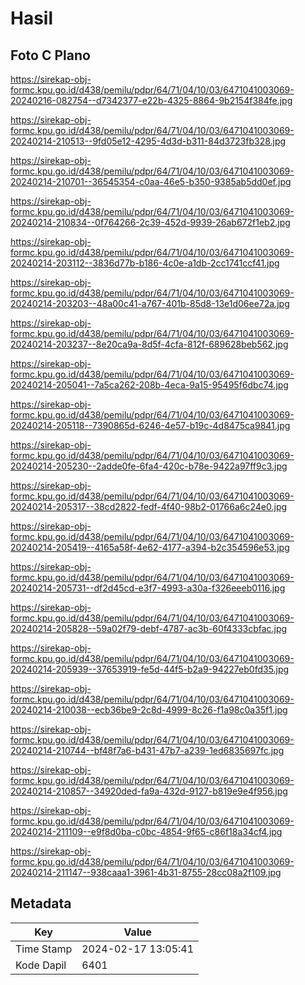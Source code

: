 # Hasil

## Foto C Plano

https://sirekap-obj-formc.kpu.go.id/d438/pemilu/pdpr/64/71/04/10/03/6471041003069-20240216-082754--d7342377-e22b-4325-8864-9b2154f384fe.jpg

https://sirekap-obj-formc.kpu.go.id/d438/pemilu/pdpr/64/71/04/10/03/6471041003069-20240214-210513--9fd05e12-4295-4d3d-b311-84d3723fb328.jpg

https://sirekap-obj-formc.kpu.go.id/d438/pemilu/pdpr/64/71/04/10/03/6471041003069-20240214-210701--36545354-c0aa-46e5-b350-9385ab5dd0ef.jpg

https://sirekap-obj-formc.kpu.go.id/d438/pemilu/pdpr/64/71/04/10/03/6471041003069-20240214-210834--0f764266-2c39-452d-9939-26ab672f1eb2.jpg

https://sirekap-obj-formc.kpu.go.id/d438/pemilu/pdpr/64/71/04/10/03/6471041003069-20240214-203112--3836d77b-b186-4c0e-a1db-2cc1741ccf41.jpg

https://sirekap-obj-formc.kpu.go.id/d438/pemilu/pdpr/64/71/04/10/03/6471041003069-20240214-203203--48a00c41-a767-401b-85d8-13e1d06ee72a.jpg

https://sirekap-obj-formc.kpu.go.id/d438/pemilu/pdpr/64/71/04/10/03/6471041003069-20240214-203237--8e20ca9a-8d5f-4cfa-812f-689628beb562.jpg

https://sirekap-obj-formc.kpu.go.id/d438/pemilu/pdpr/64/71/04/10/03/6471041003069-20240214-205041--7a5ca262-208b-4eca-9a15-95495f6dbc74.jpg

https://sirekap-obj-formc.kpu.go.id/d438/pemilu/pdpr/64/71/04/10/03/6471041003069-20240214-205118--7390865d-6246-4e57-b19c-4d8475ca9841.jpg

https://sirekap-obj-formc.kpu.go.id/d438/pemilu/pdpr/64/71/04/10/03/6471041003069-20240214-205230--2adde0fe-6fa4-420c-b78e-9422a97ff9c3.jpg

https://sirekap-obj-formc.kpu.go.id/d438/pemilu/pdpr/64/71/04/10/03/6471041003069-20240214-205317--38cd2822-fedf-4f40-98b2-01766a6c24e0.jpg

https://sirekap-obj-formc.kpu.go.id/d438/pemilu/pdpr/64/71/04/10/03/6471041003069-20240214-205419--4165a58f-4e62-4177-a394-b2c354596e53.jpg

https://sirekap-obj-formc.kpu.go.id/d438/pemilu/pdpr/64/71/04/10/03/6471041003069-20240214-205731--df2d45cd-e3f7-4993-a30a-f326eeeb0116.jpg

https://sirekap-obj-formc.kpu.go.id/d438/pemilu/pdpr/64/71/04/10/03/6471041003069-20240214-205828--59a02f79-debf-4787-ac3b-60f4333cbfac.jpg

https://sirekap-obj-formc.kpu.go.id/d438/pemilu/pdpr/64/71/04/10/03/6471041003069-20240214-205939--37653919-fe5d-44f5-b2a9-94227eb0fd35.jpg

https://sirekap-obj-formc.kpu.go.id/d438/pemilu/pdpr/64/71/04/10/03/6471041003069-20240214-210038--ecb36be9-2c8d-4999-8c26-f1a98c0a35f1.jpg

https://sirekap-obj-formc.kpu.go.id/d438/pemilu/pdpr/64/71/04/10/03/6471041003069-20240214-210744--bf48f7a6-b431-47b7-a239-1ed6835697fc.jpg

https://sirekap-obj-formc.kpu.go.id/d438/pemilu/pdpr/64/71/04/10/03/6471041003069-20240214-210857--34920ded-fa9a-432d-9127-b819e9e4f956.jpg

https://sirekap-obj-formc.kpu.go.id/d438/pemilu/pdpr/64/71/04/10/03/6471041003069-20240214-211109--e9f8d0ba-c0bc-4854-9f65-c86f18a34cf4.jpg

https://sirekap-obj-formc.kpu.go.id/d438/pemilu/pdpr/64/71/04/10/03/6471041003069-20240214-211147--938caaa1-3961-4b31-8755-28cc08a2f109.jpg


## Metadata

| Key        | Value               |
| ---------- | ------------------- |
| Time Stamp | 2024-02-17 13:05:41 |
| Kode Dapil | 6401                |



